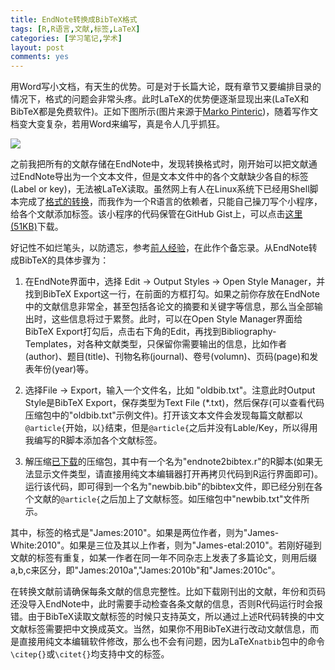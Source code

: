 ```yaml
---
title: EndNote转换成BibTeX格式
tags: [R,R语言,文献,标签,LaTeX]
categories: [学习笔记,学术]
layout: post
comments: yes
---
```


用Word写小文档，有天生的优势。可是对于长篇大论，既有章节又要编排目录的情况下，格式的问题会非常头疼。此时LaTeX的优势便逐渐显现出来(LaTeX和BibTeX都是免费软件)。正如下图所示(图片来源于[Marko Pinteric](http://www.pinteric.com/))，随着写作文档变大变复杂，若用Word来编写，真是令人几乎抓狂。

![](http://sixf.org/files/images/2014/03/word-latex.gif)

之前我把所有的文献存储在EndNote中，发现转换格式时，刚开始可以把文献通过EndNote导出为一个文本文件，但是文本文件中的各个文献缺少各自的标签(Label or key)，无法被LaTeX读取。虽然网上有人在Linux系统下已经用Shell脚本完成了[格式的转换](http://blog.sciencenet.cn/blog-47991-537062.html)，而我作为一个R语言的依赖者，只能自己操刀写个小程序，给各个文献添加标签。该小程序的代码保管在GitHub Gist上，可以点击[这里(51KB)](https://gist.github.com/sixf/9826050/download)下载。

好记性不如烂笔头，以防遗忘，参考[前人经验](http://blog.sciencenet.cn/blog-47991-537062.html)，在此作个备忘录。从EndNote转成BibTeX的具体步骤为：

1.	在EndNote界面中，选择 Edit -> Output Styles -> Open Style Manager，并找到BibTeX Export这一行，在前面的方框打勾。如果之前你存放在EndNote中的文献信息非常全，甚至包括各论文的摘要和关键字等信息，那么当全部输出时，这些信息将过于累赘。此时，可以在Open Style Manager界面给BibTeX Export打勾后，点击右下角的Edit，再找到Bibliography-Templates，对各种文献类型，只保留你需要输出的信息，比如作者(author)、题目(title)、刊物名称(journal)、卷号(volumn)、页码(page)和发表年份(year)等。

2.	选择File -> Export，输入一个文件名，比如 "oldbib.txt"。注意此时Output Style是BibTeX Export，保存类型为Text File (\*.txt)，然后保存(可以查看代码压缩包中的"oldbib.txt"示例文件)。打开该文本文件会发现每篇文献都以`@article{`开始，以`}`结束，但是`@article{`之后并没有Lable/Key，所以得用我编写的R脚本添加各个文献标签。
	
3.	解压缩[已下载](https://gist.github.com/sixf/9826050/download)的压缩包，其中有一个名为"endnote2bibtex.r"的R脚本(如果无法显示文件类型，请直接用纯文本编辑器打开再拷贝代码到R运行界面即可)。运行该代码，即可得到一个名为"newbib.bib"的bibtex文件，即已经分别在各个文献的`@article{`之后加上了文献标签。如压缩包中"newbib.txt"文件所示。

其中，标签的格式是"James:2010"。如果是两位作者，则为"James-White:2010"。如果是三位及其以上作者，则为"James-etal:2010"。若刚好碰到文献的标签有重复，如某一作者在同一年不同杂志上发表了多篇论文，则用后缀a,b,c来区分，即"James:2010a","James:2010b"和"James:2010c"。

在转换文献前请确保每条文献的信息完整性。比如下载刚刊出的文献，年份和页码还没导入EndNote中，此时需要手动检查各条文献的信息，否则R代码运行时会报错。由于BibTeX读取文献标签的时候只支持英文，所以通过上述R代码转换的中文文献标签需要把中文换成英文。当然，如果你不用BibTeX进行改动文献信息，而是直接用纯文本编辑软件修改，那么也不会有问题，因为LaTeX`natbib`包中的命令`\citep{}`或`\citet{}`均支持中文的标签。